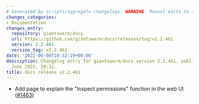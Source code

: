 ```yaml
---
# Generated by scripts/aggregate-changelogs. WARNING: Manual edits to this files will be overwritten.
changes_categories:
- Documentation
changes_entry:
  repository: giantswarm/docs
  url: https://github.com/giantswarm/docs/releases/tag/v2.2.461
  version: 2.2.461
  version_tag: v2.2.461
date: '2022-06-08T10:32:19+00:00'
description: Changelog entry for giantswarm/docs version 2.2.461, published on 08
  June 2022, 10:32.
title: docs release v2.2.461
---
```


- Add page to explain the "Inspect permissions" function in the web UI ([#1463](https://github.com/giantswarm/docs/pull/1463))
